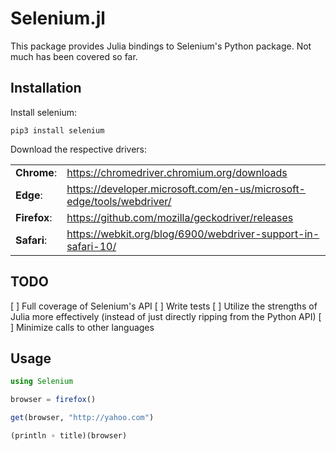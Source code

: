 # Selenium.jl

This package provides Julia bindings to Selenium's Python package. Not much has been covered so far.

## Installation

Install selenium:

`pip3 install selenium`

Download the respective drivers:

|              |                                                                       |
|--------------|-----------------------------------------------------------------------|
| **Chrome**:  | https://chromedriver.chromium.org/downloads                           |
| **Edge**:    | https://developer.microsoft.com/en-us/microsoft-edge/tools/webdriver/ |
| **Firefox**: | https://github.com/mozilla/geckodriver/releases                       |
| **Safari**:  | https://webkit.org/blog/6900/webdriver-support-in-safari-10/          |

## TODO

[ ] Full coverage of Selenium's API
[ ] Write tests
[ ] Utilize the strengths of Julia more effectively (instead of just directly ripping from the Python API)
[ ] Minimize calls to other languages

## Usage

```julia
using Selenium

browser = firefox()

get(browser, "http://yahoo.com")

(println ∘ title)(browser)
```
